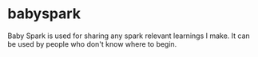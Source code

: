 # babyspark
Baby Spark is used for sharing any spark relevant learnings I make. It can be used by people who don't know where to begin. 
